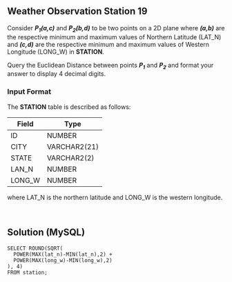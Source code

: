 [comment]: <> (Written: 02-Apr-2020)

## Weather Observation Station 19
Consider **_P<sub>1</sub>(a,c)_** and **_P<sub>2</sub>(b,d)_** to be two points on a 2D plane where **_(a,b)_** are the respective minimum and maximum values of Northern Latitude (LAT_N) and **_(c,d)_** are the respective minimum and maximum values of Western Longitude (LONG_W) in **STATION**.<br>

Query the Euclidean Distance between points **_P<sub>1</sub>_** and **_P<sub>2</sub>_** and format your answer to display 4 decimal digits.

### Input Format
The **STATION** table is described as follows:

| Field  | Type         |
|--------|--------------|
| ID     | NUMBER       |
| CITY   | VARCHAR2(21) |
| STATE  | VARCHAR2(2)  |
| LAN_N  | NUMBER       |
| LONG_W | NUMBER       |

where LAT_N is the northern latitude and LONG_W is the western longitude.

&nbsp;
## Solution (MySQL)
```
SELECT ROUND(SQRT(
  POWER(MAX(lat_n)-MIN(lat_n),2) + 
  POWER(MAX(long_w)-MIN(long_w),2)
), 4)
FROM station;
```